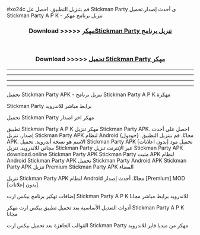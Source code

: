 #xo24c قم بتنزيل التطبيق. احصل عل Stickman Party  ى أحدث إصدار.تحميل Stickman Party  A P K - تنزيل برنامج مهكر



<div align="center">
<h3>Download >>>>> <a href="https://ar-sites.web.app/?ar= Stickman Party ">مهكرStickman Party  تنزيل برنامج</a></h3><br>

<h3>Download >>>>> <a href="https://ar-sites.web.app/?ar= Stickman Party ">تحميل Stickman Party  مهكر</a></h3>
</div>


----------------------------------------------------------

----------------------------------------------------------

----------------------------------------------------------

----------------------------------------------------------


تحميل Stickman Party  APK - تنزيل برنامج Stickman Party  A P K مهكرة

Stickman Party  برابط مباشر للاندرويد

تحميل Stickman Party  مهكر اخر اصدار

تطبيق Stickman Party  A P K مهكر
تنزيل Stickman Party  APK. احصل على أحدث إصدار.
تنزيل Stickman Party  APK لنظام Android مجانًا.
قم بتنزيل التطبيق. {جودول} APK. الاسم هو نسخة أندرويد.
تحميل Stickman Party  APK [بدون اعلانات]
تحميل مود مجاني للاندرويد.
تنزيل Stickman Party  عبر الإنترنت
تنزيل Stickman Party  APK
download.online Stickman Party  APK
Stickman Party  مثبت APK لنظام Android
Stickman Party  APK
تحميل Stickman Party  Android APK
Stickman Party  APK تنزيل Premium
Stickman Party  APK الفضاء

تنزيل Stickman Party  APK لنظام Android مجانًا. أحدث إصدار [Premium] MOD [بدون إعلانات]

إضافات تهكير برنامج بيكس ارت Stickman Party  A P K للاندرويد برابط مباشر مجانا

أدوات التعديل الأساسية بعد تحميل تطبيق بيكس ارت مهكر Stickman Party  A P K مجانا

القوالب الجاهزة بعد تحميل بيكس ارت Stickman Party  مهكر من ميديا فاير للاندرويد



